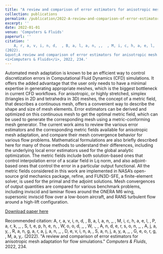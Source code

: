 ```yaml
---
title: "A review and comparison of error estimators for anisotropic mesh adaptation for flow simulations"
collection: publications
permalink: /publication/2022-A-review-and-comparison-of-error-estimators-for-anisotropic-mesh-adaptation-for-flow-simulations
excerpt: ''
date: 2022-01-01
venue: 'Computers & Fluids'
paperurl: ''
citation: '
    A, r, a, v, i, n, d,  , B, a, l, a, n, ,,  , M, i, c, h, a, e, l,  , P, a, r, k, ,,  , S, t, e, p, h, e, n,  , W, o, o, d, ,,  , W, .,  , A, n, d, e, r, s, o, n, ,,  , A, j, a, y,  , R, a, n, g, a, r, a, j, a, n, ,,  , D, e, v, i, n, a,  , S, a, n, j, a, y, a, ,,  , G, e, o, r, g,  , M, a, y,.
(2022).
&quot;A review and comparison of error estimators for anisotropic mesh adaptation for flow simulations.&quot;
<i>Computers & Fluids</i>, 2022, 234.'
---
```

Automated mesh adaptation is known to be an efficient way to control discretization errors in Computational Fluid Dynamics (CFD) simulations. It offers the added advantage that the user only needs to have a minimal expertise in generating appropriate meshes, which is the biggest bottleneck in current CFD workflows. For anisotropic, or highly stretched, simplex (triangles in 2D and tetrahedra in 3D) meshes, the concept of a metric field, that describes a continuous mesh, offers a convenient way to describe the shape and size of mesh elements. Error estimators can be derived and optimized on this continuous mesh to get the optimal metric field, which can be used to generate the corresponding mesh using a metric-conforming mesh generator. The current work aims to review the various error estimators and the corresponding metric fields available for anisotropic mesh adaptation, and compare their mesh convergence behavior for various flow problems. Mathematical formulations are also briefly described here for many of those methods to understand their differences, including the underlying local error estimators used for the global analytic optimization. The metric fields include both solution-based ones that control interpolation error of a scalar field in Lq norm, and also adjoint-based ones that control the error in a particular output functional. All the metric fields considered in this work are implemented in NASA’s open-source grid mechanics package, refine, and FUN3D-SFE, a finite-element solver, is used for the primal and the adjoint solutions. Mesh convergences of output quantities are compared for various benchmark problems, including inviscid and laminar flows around the ONERA M6 wing, supersonic inviscid flow over a low-boom aircraft, and RANS turbulent flow around a high-lift configuration.

[Download paper here](https://www.sciencedirect.com/science/article/pii/S0045793021003601)

Recommended citation: 
    A, r, a, v, i, n, d,  , B, a, l, a, n, ,,  , M, i, c, h, a, e, l,  , P, a, r, k, ,,  , S, t, e, p, h, e, n,  , W, o, o, d, ,,  , W, .,  , A, n, d, e, r, s, o, n, ,,  , A, j, a, y,  , R, a, n, g, a, r, a, j, a, n, ,,  , D, e, v, i, n, a,  , S, a, n, j, a, y, a, ,,  , G, e, o, r, g,  , M, a, y,.
(2022).
&quot;A review and comparison of error estimators for anisotropic mesh adaptation for flow simulations.&quot;
<i>Computers & Fluids</i>, 2022, 234.